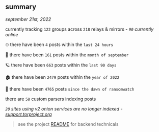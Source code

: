 
## summary
_september 21st, 2022_

currently tracking `122` groups across `218` relays & mirrors - _`90` currently online_

⏲ there have been `4` posts within the `last 24 hours`

🦈 there have been `161` posts within the `month of september`

🪐 there have been `663` posts within the `last 90 days`

🏚 there have been `2479` posts within the `year of 2022`

🦕 there have been `4765` posts `since the dawn of ransomwatch`

there are `58` custom parsers indexing posts

_`20` sites using v2 onion services are no longer indexed - [support.torproject.org](https://support.torproject.org/onionservices/v2-deprecation/)_

> see the project [README](https://github.com/joshhighet/ransomwatch#ransomwatch--) for backend technicals
